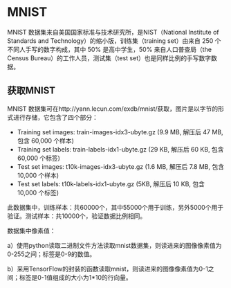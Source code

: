 # MNIST

MNIST 数据集来自美国国家标准与技术研究所，是NIST（National Institute of Standards and Technology）的缩小版，训练集（training set）由来自 250 个不同人手写的数字构成，其中 50% 是高中学生，50% 来自人口普查局（the Census Bureau）的工作人员，测试集（test set）也是同样比例的手写数字数据。  



## 获取MNIST

MNIST 数据集可在http://yann.lecun.com/exdb/mnist/获取，图片是以字节的形式进行存储，它包含了四个部分：

* Training set images: train-images-idx3-ubyte.gz (9.9 MB, 解压后 47 MB, 包含 60,000 个样本)
* Training set labels: train-labels-idx1-ubyte.gz (29 KB, 解压后 60 KB, 包含 60,000 个标签)
* Test set images: t10k-images-idx3-ubyte.gz (1.6 MB, 解压后 7.8 MB, 包含 10,000 个样本)
* Test set labels: t10k-labels-idx1-ubyte.gz (5KB, 解压后 10 KB, 包含 10,000 个标签)

此数据集中，训练样本：共60000个，其中55000个用于训练，另外5000个用于验证。测试样本：共10000个，验证数据比例相同。



数据集中像素值：

a）使用python读取二进制文件方法读取mnist数据集，则读进来的图像像素值为0-255之间；标签是0-9的数值。

b）采用TensorFlow的封装的函数读取mnist，则读进来的图像像素值为0-1之间；标签是0-1值组成的大小为1*10的行向量。


